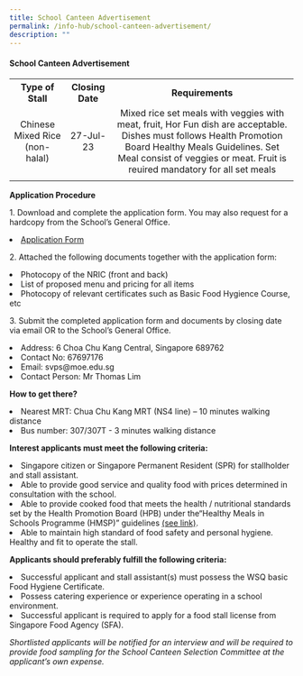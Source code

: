 ```yaml
---
title: School Canteen Advertisement
permalink: /info-hub/school-canteen-advertisement/
description: ""
---
```

<h4><strong>School Canteen Advertisement</strong></h4>
<table>
	<tbody>
		<tr>
<th style="text-align: center;">
<strong>Type of Stall</strong>
</th>
<th style="text-align: center;">
	<strong>Closing Date</strong>
</th>
<th style="text-align: center;">
<strong>Requirements</strong>
</th></tr>
<tr>
<td style="text-align: center;">Chinese Mixed  Rice (non-halal)
	</td>
<td style="text-align: center;">27-Jul-23
	</td>
	<td style="text-align: center;">Mixed rice set meals with veggies with meat, fruit, Hor Fun dish are acceptable. Dishes must follows Health Promotion Board Healthy Meals Guidelines. Set Meal consist of veggies or meat. Fruit is reuired mandatory for all set meals
</td>
</tr>
		<tr>
<td style="text-align: center;">
	</td>
<td style="text-align: center;">
	</td>
	<td style="text-align: center;">
</td>
</tr>
	</tbody>
	</table>
	<p><strong>Application Procedure</strong></p>
<p>1. Download and complete the application form. You may also request for a hardcopy from the School’s General Office.</p>
<p></p><li><a href="https://drive.google.com/file/d/1h_NYaabiQTFlmyIiCafb-DMBcnR1IJds/view?usp=sharing" target="_blank" rel="noopener">Application Form</a></li><p></p>
<p>2. Attached the following documents together with the application form:
</p><li>Photocopy of the NRIC (front and back)</li>
<li>List of proposed menu and pricing for all items</li>
<li>Photocopy of relevant certificates such as Basic Food Hygience Course, etc</li><p></p>
<p>3. Submit the completed application form and documents by closing date via email OR to the School’s General Office.
	</p><li>Address: 6 Choa Chu Kang Central, Singapore 689762</li>
<li>Contact No: 67697176</li>
<li>Email: svps@moe.edu.sg</li>
<li>Contact Person: Mr Thomas Lim</li><p></p>
<p><strong>How to get there?</strong><br>
</p><li>Nearest MRT: Chua Chu Kang MRT (NS4 line) – 10 minutes walking distance</li>
	<li>Bus number: 307/307T - 3 minutes walking distance</li><p></p>
<p><strong>Interest applicants must meet the following criteria:</strong><br></p><li>Singapore citizen or Singapore Permanent Resident (SPR) for stallholder and stall assistant.</li>
<li>Able to provide good service and quality food with prices determined in consultation with the school.</li>
<li>Able to provide cooked food that meets the health / nutritional standards set by the Health Promotion Board (HPB) under the“Healthy Meals in Schools Programme (HMSP)” guidelines <a href="https://www.hpb.gov.sg/schools/school-programmes/healthy-meals-in-schools-programme" target="_blank" rel="noopener">(see link)</a>.</li>
<li>Able to maintain high standard of food safety and personal hygiene.
	Healthy and fit to operate the stall.</li><p></p>
<p><strong>Applicants should preferably fulfill the following criteria:</strong>
</p><li>Successful applicant and stall assistant(s) must possess the WSQ basic Food Hygiene Certificate.</li>
<li>Possess catering experience or experience operating in a school environment.</li>
<li>Successful applicant is required to apply for a food stall license from Singapore Food Agency (SFA).</li><p></p>
<p><i>Shortlisted applicants will be notified for an interview and will be required to provide food sampling for the School Canteen Selection Committee at the applicant’s own expense.</i></p>